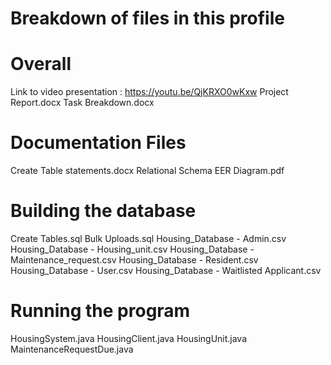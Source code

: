 # Breakdown of files in this profile

# Overall
Link to video presentation : https://youtu.be/QjKRXO0wKxw
Project Report.docx
Task Breakdown.docx

# Documentation Files
Create Table statements.docx
Relational Schema
EER Diagram.pdf

# Building the database
Create Tables.sql
Bulk Uploads.sql
Housing_Database - Admin.csv
Housing_Database - Housing_unit.csv
Housing_Database - Maintenance_request.csv
Housing_Database - Resident.csv
Housing_Database - User.csv
Housing_Database - Waitlisted Applicant.csv

# Running the program
HousingSystem.java
HousingClient.java
HousingUnit.java
MaintenanceRequestDue.java
